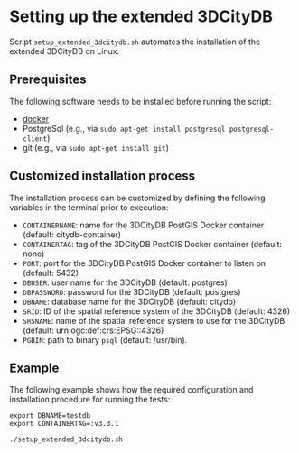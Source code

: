 # Setting up the extended 3DCityDB

Script `setup_extended_3dcitydb.sh` automates the installation of the extended 3DCityDB on Linux.

## Prerequisites

The following software needs to be installed before running the script:
 * [docker](https://docs.docker.com/install)
 * PostgreSql (e.g., via `sudo apt-get install postgresql postgresql-client`)
 * git (e.g., via `sudo apt-get install git`)

## Customized installation process

The installation process can be customized by defining the following variables in the terminal prior to execution:
 * `CONTAINERNAME`: name for the 3DCityDB PostGIS Docker container (default: citydb-container)
 * `CONTAINERTAG`: tag of the 3DCityDB PostGIS Docker container (default: none)
 * `PORT`: port for the 3DCityDB PostGIS Docker container to listen on (default: 5432)
 * `DBUSER`: user name for the 3DCityDB (default: postgres)
 * `DBPASSWORD`: password for the 3DCityDB (default: postgres)
 * `DBNAME`: database name for the 3DCityDB (default: citydb)
 * `SRID`: ID of the spatial reference system of the 3DCityDB (default: 4326)
 * `SRSNAME`: name of the spatial reference system to use for the 3DCityDB (default: urn:ogc:def:crs:EPSG::4326)
 * `PGBIN`: path to binary `psql` (default: /usr/bin).

## Example

The following example shows how the required configuration and installation procedure for running the tests:
```shell
export DBNAME=testdb
export CONTAINERTAG=:v3.3.1

./setup_extended_3dcitydb.sh
```

